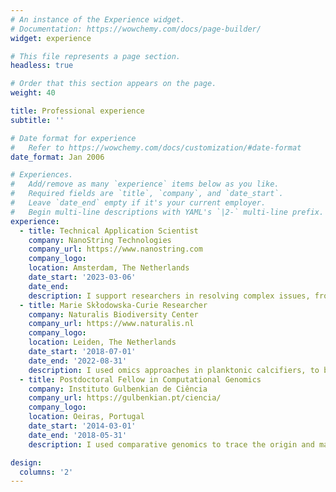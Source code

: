 ```yaml
---
# An instance of the Experience widget.
# Documentation: https://wowchemy.com/docs/page-builder/
widget: experience

# This file represents a page section.
headless: true

# Order that this section appears on the page.
weight: 40

title: Professional experience
subtitle: ''

# Date format for experience
#   Refer to https://wowchemy.com/docs/customization/#date-format
date_format: Jan 2006

# Experiences.
#   Add/remove as many `experience` items below as you like.
#   Required fields are `title`, `company`, and `date_start`.
#   Leave `date_end` empty if it's your current employer.
#   Begin multi-line descriptions with YAML's `|2-` multi-line prefix.
experience:
  - title: Technical Application Scientist
    company: NanoString Technologies
    company_url: https://www.nanostring.com
    company_logo: 
    location: Amsterdam, The Netherlands
    date_start: '2023-03-06'
    date_end:
    description: I support researchers in resolving complex issues, from sample prep to instrument troubleshooting and multi-omics data analyses.
  - title: Marie Skłodowska-Curie Researcher
    company: Naturalis Biodiversity Center
    company_url: https://www.naturalis.nl
    company_logo: 
    location: Leiden, The Netherlands
    date_start: '2018-07-01'
    date_end: '2022-08-31'
    description: I used omics approaches in planktonic calcifiers, to better understand the mechanisms governing their shell formation and impacts of ocean acidification on this process. 
  - title: Postdoctoral Fellow in Computational Genomics
    company: Instituto Gulbenkian de Ciência
    company_url: https://gulbenkian.pt/ciencia/
    company_logo: 
    location: Oeiras, Portugal
    date_start: '2014-03-01'
    date_end: '2018-05-31'
    description: I used comparative genomics to trace the origin and macroevolution of sporulation in bacteria.

design:
  columns: '2'
---
```

